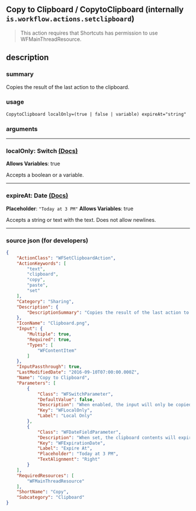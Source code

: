 
## Copy to Clipboard / CopytoClipboard (internally `is.workflow.actions.setclipboard`)

> This action requires that Shortcuts has permission to use WFMainThreadResource.


## description

### summary

Copies the result of the last action to the clipboard.


### usage
```
CopytoClipboard localOnly=(true | false | variable) expireAt="string"
```

### arguments

---

### localOnly: Switch [(Docs)](https://pfgithub.github.io/shortcutslang/gettingstarted#switch-or-expanding-or-boolean-fields)
**Allows Variables**: true



Accepts a boolean
or a variable.

---

### expireAt: Date [(Docs)](https://pfgithub.github.io/shortcutslang/gettingstarted#text-field)
**Placeholder**: `"Today at 3 PM"`
**Allows Variables**: true



Accepts a string 
or text
with the text. Does not allow newlines.

---

### source json (for developers)

```json
{
	"ActionClass": "WFSetClipboardAction",
	"ActionKeywords": [
		"text",
		"clipboard",
		"copy",
		"paste",
		"set"
	],
	"Category": "Sharing",
	"Description": {
		"DescriptionSummary": "Copies the result of the last action to the clipboard."
	},
	"IconName": "Clipboard.png",
	"Input": {
		"Multiple": true,
		"Required": true,
		"Types": [
			"WFContentItem"
		]
	},
	"InputPassthrough": true,
	"LastModifiedDate": "2016-09-10T07:00:00.000Z",
	"Name": "Copy to Clipboard",
	"Parameters": [
		{
			"Class": "WFSwitchParameter",
			"DefaultValue": false,
			"Description": "When enabled, the input will only be copied locally, and will not be shared to other devices via Handoff.",
			"Key": "WFLocalOnly",
			"Label": "Local Only"
		},
		{
			"Class": "WFDateFieldParameter",
			"Description": "When set, the clipboard contents will expire and be automatically deleted at the specified time. Optional.",
			"Key": "WFExpirationDate",
			"Label": "Expire At",
			"Placeholder": "Today at 3 PM",
			"TextAlignment": "Right"
		}
	],
	"RequiredResources": [
		"WFMainThreadResource"
	],
	"ShortName": "Copy",
	"Subcategory": "Clipboard"
}
```
